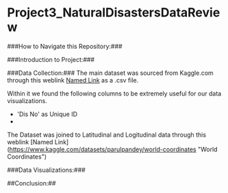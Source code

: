 # Project3_NaturalDisastersDataReview

###How to Navigate this Repository:###


###Introduction to Project:###


###Data Collection:###
The main dataset was sourced from Kaggle.com through this weblink [Named Link](https://www.kaggle.com/datasets/brsdincer/all-natural-disasters-19002021-eosdis "ALL NATURAL DISASTERS 1900-2021 / EOSDIS") as a .csv file.

Within it we found the following columns to be extremely useful for our data visualizations.
* 'Dis No' as Unique ID
* 

The Dataset was joined to Latitudinal and Logitudinal data through this weblink [Named Link] (https://www.kaggle.com/datasets/parulpandey/world-coordinates "World Coordinates")



###Data Visualizations:###


##Conclusion:##
